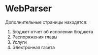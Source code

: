# WebParser
Дополнительные страницы находятся:

1. Бюджет отчет об исполении бюджета
2. Распоряжения главы
3. Услуги
4. Электронная газета 
